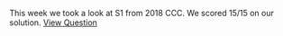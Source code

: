 This week we took a look at S1 from 2018 CCC.
We scored 15/15 on our solution.
[View Question](https://cemc.uwaterloo.ca/contests/computing/2018/stage%201/seniorEF.pdf)
